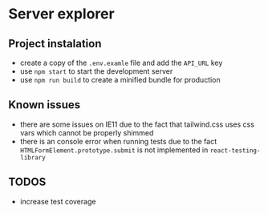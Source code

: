 # Server explorer

## Project instalation

- create a copy of the `.env.examle` file and add the `API_URL` key
- use `npm start` to start the development server
- use `npm run build` to create a minified bundle for production

## Known issues

- there are some issues on IE11 due to the fact that tailwind.css uses css vars which cannot be properly shimmed
- there is an console error when running tests due to the fact `HTMLFormElement.prototype.submit` is not implemented in `react-testing-library`

## TODOS

- increase test coverage
